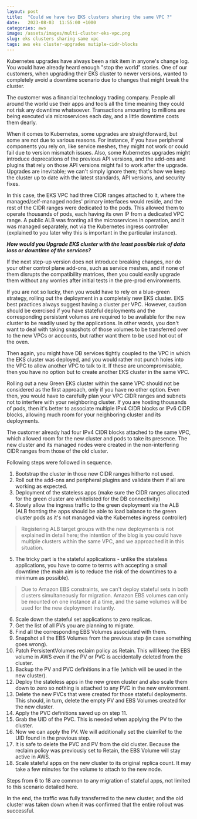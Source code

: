 ```yaml
---
layout: post
title:  "Could we have two EKS clusters sharing the same VPC ?"
date:   2023-08-03  11:55:00 +1000
categories: aws
image: /assets/images/multi-cluster-eks-vpc.png
slug: eks clusters sharing same vpc
tags: aws eks cluster-upgrades mutiple-cidr-blocks
---
```


Kubernetes upgrades have always been a risk item in anyone's change log. You would have already heard enough "stop the world" stories. One of our customers, when upgrading their EKS cluster to newer versions, wanted to completely avoid a downtime scenario due to changes that might break the cluster. 

The customer was a financial technology trading company. People all around the world use their apps and tools all the time meaning they could not risk any downtime whatsoever. Transactions amounting to millions are being executed via microservices each day, and a little downtime costs them dearly.

When it comes to Kubernetes, some upgrades are straightforward, but some are not due to various reasons. For instance, if you have peripheral components you rely on, like service meshes, they might not work or could fail due to version mismatch issues. Also, some Kubernetes upgrades might introduce deprecations of the previous API versions, and the add-ons and plugins that rely on those API versions might fail to work after the upgrade. Upgrades are inevitable; we can't simply ignore them; that's how we keep the cluster up to date with the latest standards, API versions, and security fixes.

In this case, the EKS VPC had three CIDR ranges attached to it, where the managed/self-managed nodes' primary interfaces would reside, and the rest of the CIDR ranges were dedicated to the pods. This allowed them to operate thousands of pods, each having its own IP from a dedicated VPC range. A public ALB was fronting all the microservices in operation, and it was managed separately, not via the Kubernetes ingress controller (explained to you later why this is important in the particular instance).

***How would you Upgrade EKS cluster with the least possible risk of data loss or downtime of the services?***

If the next step-up version does not introduce breaking changes, nor do your other control plane add-ons, such as service meshes, and if none of them disrupts the compatibility matrices, then you could easily upgrade them without any worries after initial tests in the pre-prod environments.

If you are not so lucky, then you would have to rely on a blue-green strategy, rolling out the deployment in a completely new EKS cluster. EKS best practices always suggest having a cluster per VPC. However, caution should be exercised if you have stateful deployments and the corresponding persistent volumes are required to be available for the new cluster to be readily used by the applications. In other words, you don't want to deal with taking snapshots of those volumes to be transferred over to the new VPCs or accounts, but rather want them to be used hot out of the oven.

Then again, you might have DB services tightly coupled to the VPC in which the EKS cluster was deployed, and you would rather not punch holes into the VPC to allow another VPC to talk to it. If these are uncompromisable, then you have no option but to create another EKS cluster in the same VPC.

Rolling out a new Green EKS cluster within the same VPC should not be considered as the first approach, only if you have no other option. Even then, you would have to carefully plan your VPC CIDR ranges and subnets not to interfere with your neighboring cluster. If you are hosting thousands of pods, then it's better to associate multiple IPv4 CIDR blocks or IPv6 CIDR blocks, allowing much room for your neighboring cluster and its deployments.

The customer already had four IPv4 CIDR blocks attached to the same VPC, which allowed room for the new cluster and pods to take its presence. The new cluster and its managed nodes were created in the non-interfering CIDR ranges from those of the old cluster.

Following steps were followed in sequence.

1. Bootstrap the cluster in those new CIDR ranges hitherto not used.
2. Roll out the add-ons and peripheral plugins and validate them if all are working as expected.
3. Deployment of the stateless apps (make sure the CIDR ranges allocated for the green cluster are whitelisted for the DB connectivity)
4. Slowly allow the ingress traffic to the green deployment via the ALB (ALB fronting the apps should be able to load balance to the green cluster pods as it's not managed via the Kubernetes ingress controller)
> Registering ALB target groups with the new deployments is not explained in detail here; the intention of the blog is you could have multiple clusters within the same VPC, and we approached it in this situation.
5. The tricky part is the stateful applications - unlike the stateless applications, you have to come to terms with accepting a small downtime (the main aim is to reduce the risk of the downtimes to a minimum as possible).
> Due to Amazon EBS constraints, we can't deploy stateful sets in both clusters simultaneously for migration. Amazon EBS volumes can only be mounted on one instance at a time, and the same volumes will be used for the new deployment instantly.
6. Scale down the stateful set applications to zero replicas.
7. Get the list of all PVs you are planning to migrate.
8. Find all the corresponding EBS Volumes associated with them.
9. Snapshot all the EBS Volumes from the previous step (in case something goes wrong).
10. Patch PersistentVolumes reclaim policy as Retain. This will keep the EBS volume in AWS even if the PV or PVC is accidentally deleted from the cluster.
11. Backup the PV and PVC definitions in a file (which will be used in the new cluster).
12. Deploy the stateless apps in the new green cluster and also scale them down to zero so nothing is attached to any PVC in the new environment.
13. Delete the new PVCs that were created for those stateful deployments. This should, in turn, delete the empty PV and EBS Volumes created for the new cluster.
14. Apply the PVC definitions saved up on step 11.
15. Grab the UID of the PVC. This is needed when applying the PV to the cluster.
16. Now we can apply the PV. We will additionally set the claimRef to the UID found in the previous step.
17. It is safe to delete the PVC and PV from the old cluster. Because the reclaim policy was previously set to Retain, the EBS Volume will stay active in AWS.
18. Scale stateful apps on the new cluster to its original replica count. It may take a few minutes for the volume to attach to the new node.

Steps from 6 to 18 are common to any migration of stateful apps, not limited to this scenario detailed here.

In the end, the traffic was fully transferred to the new cluster, and the old cluster was taken down when it was confirmed that the entire rollout was successful.







 